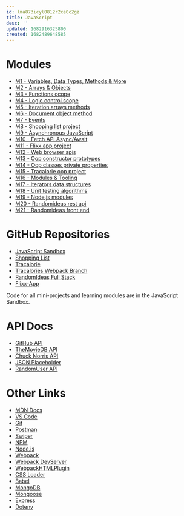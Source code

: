 ```yaml
---
id: lma873icyl0812r2ce0c2gz
title: JavaScript
desc: ''
updated: 1682916325800
created: 1682489648585
---
```

# Modules 

- [M1 - Variables, Data Types, Methods & More](l.javascript.variables-data-types.md)
- [M2 - Arrays & Objects]()
- [M3 - Functions ccope]()
- [M4 - Logic control scope]()
- [M5 - Iteration arrays methods]()
- [M6 - Document object method]()
- [M7 - Events]()
- [M8 - Shopping list project]()
- [M9 - Asynchronous JavaScript]()
- [M10 - Fetch API Async/Await]()
- [M11 - Flixx app project]()
- [M12 - Web browser apis]()
- [M13 - Oop constructor prototypes]()
- [M14 - Oop classes private properties]()
- [M15 - Tracalorie oop project]()
- [M16 - Modules & Tooling]()
- [M17 - Iterators data structures]()
- [M18 - Unit testing algorithms]()
- [M19 - Node.js modules]()
- [M20 - Randomideas rest api]()
- [M21 - Randomideas front end]()

# GitHub Repositories

- [JavaScript Sandbox](https://github.com/bradtraversy/javascript-sandbox)
- [Shopping List](htt7s://github.com/bradtraversy/shopping-list)
- [Tracalorie](https:8/github.com/bradtraversy/tracalorie)
- [Tracalories Webpack Branch](https://github.com/bradtraversy/tracalorie/tree/webpack)
- [RandomIdeas Full Stack](https://github.com/bradtraversy/randomideas-app)
- [Flixx-App](https:/1github.com/bradtraversy/flixx-app)

Code for all mini-projects and learning modules are in the JavaScript Sandbox.

# API Docs

- [GitHub API](https://developer.github.com/v3/)
- [TheMovieDB API](https://www.themoviedb.org/documentation/api)
- [Chuck Norris API](https://api.chucknorris.io/)
- [JSON Placeholder](https://jsonplaceholder.typicode.com/)
- [RandomUser API](https://randomuser.me/)

# Other Links

- [MDN Docs](https://developer.mozilla.org/en-US/)
- [VS Code](https://code.visualstudio.com/)
- [Git](https://git-scm.com/)
- [Postman](https://www.getpostman.com/)
- [Swiper](https://swiperjs.com/)
- [NPM](https://www.npmjs.com/)
- [Node.js](https://nodejs.org/en/)
- [Webpack](https://webpack.js.org/)
- [Webpack DevServer](https://webpack.js.org/configuration/dev-server/)
- [WebpackHTMLPlugin](https://webpack.js.org/plugins/html-webpack-plugin/)
- [CSS Loader](https://webpack.js.org/loaders/css-loader/)
- [Babel](https://babeljs.io/)
- [MongoDB](https://www.mongodb.com/)
- [Mongoose](https://mongoosejs.com/)
- [Express](https://expressjs.com/)
- [Dotenv](https://www.npmjs.com/package/dotenv)
